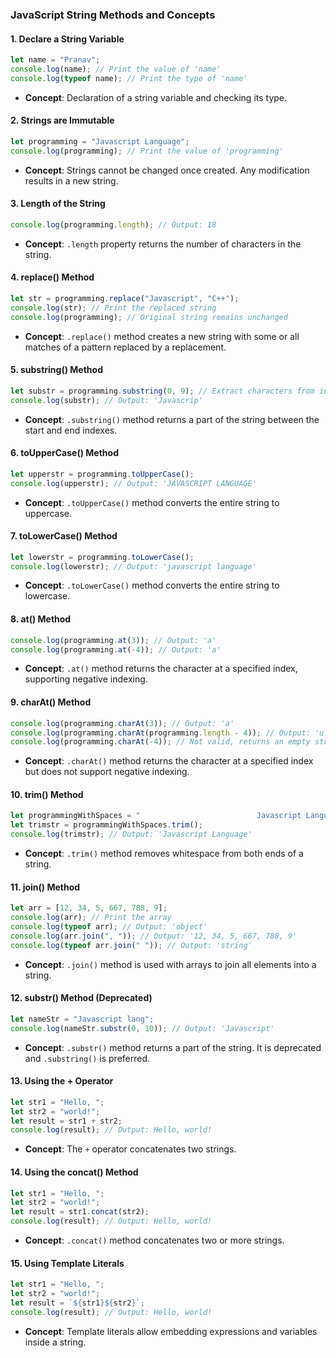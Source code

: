 ### JavaScript String Methods and Concepts

#### 1. Declare a String Variable
```javascript
let name = "Pranav";
console.log(name); // Print the value of 'name'
console.log(typeof name); // Print the type of 'name'
```
- **Concept**: Declaration of a string variable and checking its type.

#### 2. Strings are Immutable
```javascript
let programming = "Javascript Language";
console.log(programming); // Print the value of 'programming'
```
- **Concept**: Strings cannot be changed once created. Any modification results in a new string.

#### 3. Length of the String
```javascript
console.log(programming.length); // Output: 18
```
- **Concept**: `.length` property returns the number of characters in the string.

#### 4. replace() Method
```javascript
let str = programming.replace("Javascript", "C++");
console.log(str); // Print the replaced string
console.log(programming); // Original string remains unchanged
```
- **Concept**: `.replace()` method creates a new string with some or all matches of a pattern replaced by a replacement.

#### 5. substring() Method
```javascript
let substr = programming.substring(0, 9); // Extract characters from index 0 to 8
console.log(substr); // Output: 'Javascrip'
```
- **Concept**: `.substring()` method returns a part of the string between the start and end indexes.

#### 6. toUpperCase() Method
```javascript
let upperstr = programming.toUpperCase();
console.log(upperstr); // Output: 'JAVASCRIPT LANGUAGE'
```
- **Concept**: `.toUpperCase()` method converts the entire string to uppercase.

#### 7. toLowerCase() Method
```javascript
let lowerstr = programming.toLowerCase();
console.log(lowerstr); // Output: 'javascript language'
```
- **Concept**: `.toLowerCase()` method converts the entire string to lowercase.

#### 8. at() Method
```javascript
console.log(programming.at(3)); // Output: 'a'
console.log(programming.at(-4)); // Output: 'a'
```
- **Concept**: `.at()` method returns the character at a specified index, supporting negative indexing.

#### 9. charAt() Method
```javascript
console.log(programming.charAt(3)); // Output: 'a'
console.log(programming.charAt(programming.length - 4)); // Output: 'u'
console.log(programming.charAt(-4)); // Not valid, returns an empty string
```
- **Concept**: `.charAt()` method returns the character at a specified index but does not support negative indexing.

#### 10. trim() Method
```javascript
let programmingWithSpaces = "                          Javascript Language ";
let trimstr = programmingWithSpaces.trim();
console.log(trimstr); // Output: 'Javascript Language'
```
- **Concept**: `.trim()` method removes whitespace from both ends of a string.

#### 11. join() Method
```javascript
let arr = [12, 34, 5, 667, 788, 9];
console.log(arr); // Print the array
console.log(typeof arr); // Output: 'object'
console.log(arr.join(", ")); // Output: '12, 34, 5, 667, 788, 9'
console.log(typeof arr.join(" ")); // Output: 'string'
```
- **Concept**: `.join()` method is used with arrays to join all elements into a string.

#### 12. substr() Method (Deprecated)
```javascript
let nameStr = "Javascript lang";
console.log(nameStr.substr(0, 10)); // Output: 'Javascript'
```
- **Concept**: `.substr()` method returns a part of the string. It is deprecated and `.substring()` is preferred.

#### 13. Using the + Operator
```javascript
let str1 = "Hello, ";
let str2 = "world!";
let result = str1 + str2;
console.log(result); // Output: Hello, world!
```
- **Concept**: The `+` operator concatenates two strings.

#### 14. Using the concat() Method
```javascript
let str1 = "Hello, ";
let str2 = "world!";
let result = str1.concat(str2);
console.log(result); // Output: Hello, world!
```
- **Concept**: `.concat()` method concatenates two or more strings.

#### 15. Using Template Literals
```javascript
let str1 = "Hello, ";
let str2 = "world!";
let result = `${str1}${str2}`;
console.log(result); // Output: Hello, world!
```
- **Concept**: Template literals allow embedding expressions and variables inside a string.
